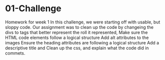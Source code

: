 # 01-Challenge
Homework for week 1 
In this challenge, we were starting off with usable, but sloppy code. 
Our assignment was to clean up the code by changeing the divs to tags that better represent the roll it represented, 
Make sure the HTML code elements follow a logical structure 
Add alt attributes to the images
Ensure the heading attributes are following a logical structure
Add a descriptive title and
Clean up the css, and explain what the code did in commets. 